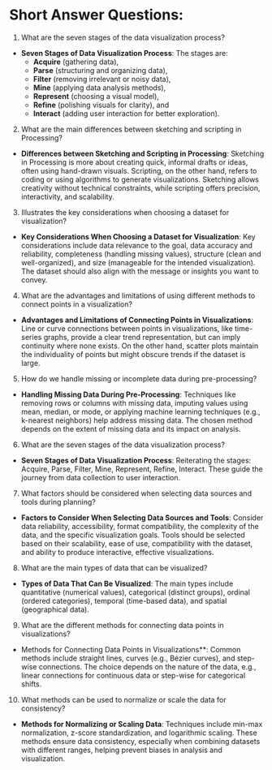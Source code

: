 # Short Answer Questions:

1.  What are the seven stages of the data visualization process?  
- **Seven Stages of Data Visualization Process**: 
   The stages are:
   - **Acquire** (gathering data),
   - **Parse** (structuring and organizing data),
   - **Filter** (removing irrelevant or noisy data),
   - **Mine** (applying data analysis methods),
   - **Represent** (choosing a visual model),
   - **Refine** (polishing visuals for clarity), and 
   - **Interact** (adding user interaction for better exploration).

2.  What are the main differences between sketching and scripting in Processing?

- **Differences between Sketching and Scripting in Processing**:
   Sketching in Processing is more about creating quick, informal drafts or ideas, often using hand-drawn visuals. Scripting, on the other hand, refers to coding or using algorithms to generate visualizations. Sketching allows creativity without technical constraints, while scripting offers precision, interactivity, and scalability.

3. Illustrates the key considerations when choosing a dataset for visualization?
- **Key Considerations When Choosing a Dataset for Visualization**:
   Key considerations include data relevance to the goal, data accuracy and reliability, completeness (handling missing values), structure (clean and well-organized), and size (manageable for the intended visualization). The dataset should also align with the message or insights you want to convey.

4. What are the advantages and limitations of using different methods to connect points in a 
visualization?
- **Advantages and Limitations of Connecting Points in Visualizations**:
   Line or curve connections between points in visualizations, like time-series graphs, provide a clear trend representation, but can imply continuity where none exists. On the other hand, scatter plots maintain the individuality of points but might obscure trends if the dataset is large.

5. How do we handle missing or incomplete data during pre-processing?
- **Handling Missing Data During Pre-Processing**:
   Techniques like removing rows or columns with missing data, imputing values using mean, median, or mode, or applying machine learning techniques (e.g., k-nearest neighbors) help address missing data. The chosen method depends on the extent of missing data and its impact on analysis.
6. What are the seven stages of the data visualization process?
- **Seven Stages of Data Visualization Process**: 
   Reiterating the stages:
   Acquire, Parse, Filter, Mine, Represent, Refine, Interact. These guide the journey from data collection to user interaction.
7. What factors should be considered when selecting data sources and tools during planning?
- **Factors to Consider When Selecting Data Sources and Tools**:
   Consider data reliability, accessibility, format compatibility, the complexity of the data, and the specific visualization goals. Tools should be selected based on their scalability, ease of use, compatibility with the dataset, and ability to produce interactive, effective visualizations.
8. What are the main types of data that can be visualized?
- **Types of Data That Can Be Visualized**:
   The main types include quantitative (numerical values), categorical (distinct groups), ordinal (ordered categories), temporal (time-based data), and spatial (geographical data).
9. What are the different methods for connecting data points in visualizations? 
- Methods for Connecting Data Points in Visualizations**:
   Common methods include straight lines, curves (e.g., Bézier curves), and step-wise connections. The choice depends on the nature of the data, e.g., linear connections for continuous data or step-wise for categorical shifts.

10. What methods can be used to normalize or scale the data for consistency?
- **Methods for Normalizing or Scaling Data**:
    Techniques include min-max normalization, z-score standardization, and logarithmic scaling. These methods ensure data consistency, especially when combining datasets with different ranges, helping prevent biases in analysis and visualization.